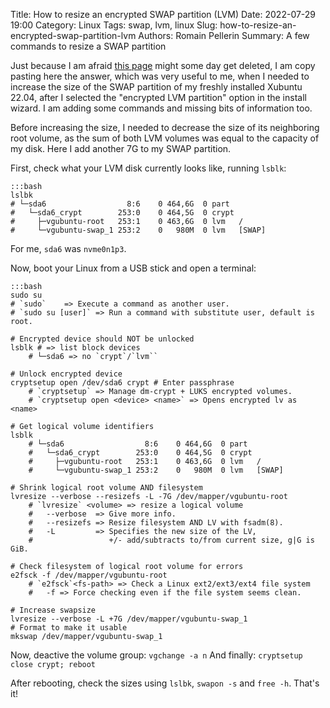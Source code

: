 Title: How to resize an encrypted SWAP partition (LVM)
Date: 2022-07-29 19:00
Category: Linux
Tags: swap, lvm, linux
Slug: how-to-resize-an-encrypted-swap-partition-lvm
Authors: Romain Pellerin
Summary: A few commands to resize a SWAP partition

Just because I am afraid [this page](https://askubuntu.com/a/1412311) might some day get deleted, I am copy pasting here the answer, which was very useful to me, when I needed to increase the size of the SWAP partition of my freshly installed Xubuntu 22.04, after I selected the "encrypted LVM partition" option in the install wizard. I am adding some commands and missing bits of information too.

Before increasing the size, I needed to decrease the size of its neighboring root volume, as the sum of both LVM volumes was equal to the capacity of my disk. Here I add another 7G to my SWAP partition.

First, check what your LVM disk currently looks like, running `lsblk`:

    :::bash
    lslbk
    # └─sda6                  8:6    0 464,6G  0 part
    #   └─sda6_crypt        253:0    0 464,5G  0 crypt
    #     ├─vgubuntu-root   253:1    0 463,6G  0 lvm   /
    #     └─vgubuntu-swap_1 253:2    0   980M  0 lvm   [SWAP]

For me, `sda6` was `nvme0n1p3`.

Now, boot your Linux from a USB stick and open a terminal:

    :::bash
    sudo su
    # `sudo`    => Execute a command as another user.
    # `sudo su [user]` => Run a command with substitute user, default is root.

    # Encrypted device should NOT be unlocked
    lsblk # => list block devices
        # └─sda6 => no `crypt`/`lvm``

    # Unlock encrypted device
    cryptsetup open /dev/sda6 crypt # Enter passphrase
        # `cryptsetup` => Manage dm-crypt + LUKS encrypted volumes.
        # `cryptsetup open <device> <name>` => Opens encrypted lv as <name>

    # Get logical volume identifiers
    lsblk
        # └─sda6                  8:6    0 464,6G  0 part
        #   └─sda6_crypt        253:0    0 464,5G  0 crypt
        #     ├─vgubuntu-root   253:1    0 463,6G  0 lvm   /
        #     └─vgubuntu-swap_1 253:2    0   980M  0 lvm   [SWAP]

    # Shrink logical root volume AND filesystem
    lvresize --verbose --resizefs -L -7G /dev/mapper/vgubuntu-root
        # `lvresize` <volume> => resize a logical volume
        #   --verbose  => Give more info.
        #   --resizefs => Resize filesystem AND LV with fsadm(8).
        #   -L         => Specifies the new size of the LV,
        #                 +/- add/subtracts to/from current size, g|G is GiB.

    # Check filesystem of logical root volume for errors
    e2fsck -f /dev/mapper/vgubuntu-root
        # `e2fsck`<fs-path> => Check a Linux ext2/ext3/ext4 file system
        #   -f => Force checking even if the file system seems clean.

    # Increase swapsize
    lvresize --verbose -L +7G /dev/mapper/vgubuntu-swap_1
    # Format to make it usable
    mkswap /dev/mapper/vgubuntu-swap_1

Now, deactive the volume group: `vgchange -a n`
And finally: `cryptsetup close crypt; reboot`

After rebooting, check the sizes using `lslbk`, `swapon -s` and `free -h`. That's it!
